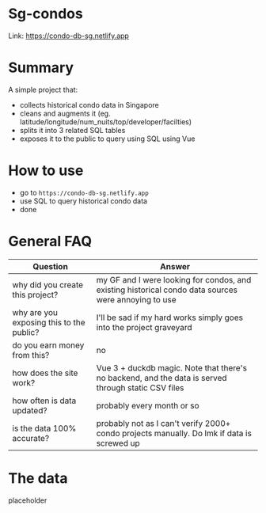 # Sg-condos

Link: https://condo-db-sg.netlify.app

# Summary

A simple project that:
- collects historical condo data in Singapore
- cleans and augments it (eg. latitude/longitude/num_nuits/top/developer/facilties)
- splits it into 3 related SQL tables
- exposes it to the public to query using SQL using Vue

# How to use
- go to `https://condo-db-sg.netlify.app`
- use SQL to query historical condo data
- done

# General FAQ

| Question | Answer |
| --- | --- |
| why did you create this project? | my GF and I were looking for condos, and existing historical condo data sources were annoying to use |
| why are you exposing this to the public? | I'll be sad if my hard works simply goes into the project graveyard |
| do you earn money from this? | no |
| how does the site work? | Vue 3 + duckdb magic. Note that there's no backend, and the data is served through static CSV files |
| how often is data updated? | probably every month or so |
| is the data 100% accurate? | probably not as I can't verify 2000+ condo projects manually. Do lmk if data is screwed up |

# The data
placeholder
